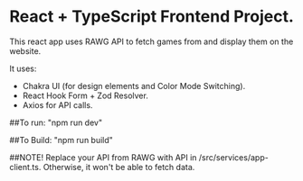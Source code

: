 # React + TypeScript Frontend Project.

This react app uses RAWG API to fetch games from and display them on the website.

It uses:
- Chakra UI (for design elements and Color Mode Switching).
- React Hook Form + Zod Resolver.
- Axios for API calls.

##To run:
"npm run dev"

##To Build:
"npm run build"

##NOTE!
Replace your API from RAWG with API in /src/services/app-client.ts. Otherwise, it won't be able to fetch data.
